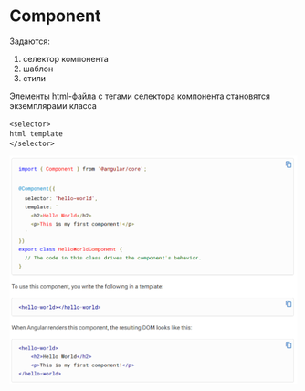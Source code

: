 # Component

Задаются:
1. селектор компонента
2. шаблон
3. стили

Элементы html-файла с тегами селектора компонента становятся экземплярами класса 

`<selector> `   
`html template`   
`</selector>`   

![img.png](images/Component_class.png)